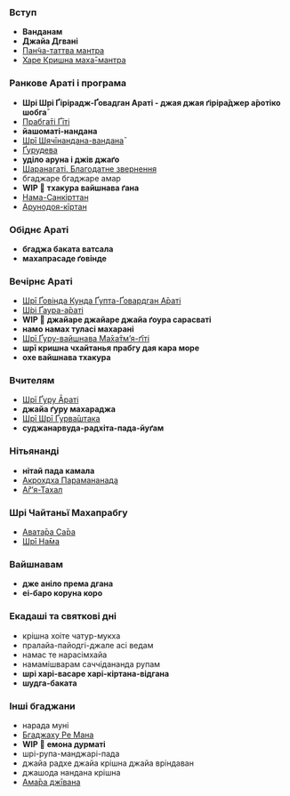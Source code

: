 ### Вступ

 - **Ванданам**
 - **Джайа Дгвані**
 - [Пан̃ча-таттва мантра](songs/pancha-tattva.md)
 - [Харе Кришна маха̄-мантра](songs/hare-krishna.md)

### Ранкове Араті і програма

 - **Шрі Шрі Ґірірадж-Ґовадган Араті - джая джая ґіріра̄джер а̄ротіко шобга̄**
 - [Прабга̄ті Ґīті
](songs/kali-kukkura-kadana-jadi-chhao-he-kaliyuga-pavana-kali-bhaya-nashiana.md)
 - **йашоматі-нандана**
 - [Шрī Шячīнандана-вандана̄](songs/jaya-shiachinandana-sura-muni-vandana-bhava-bhaya-khandana-jayo-he.md)
 - [Ґурудева](songs/gurudeva.md)
 - **уділо аруна і джів джаґо**
 - [Шаранагаті. Благодатне звернення](songs/shri-kryshna-chhaitanya-prabhu-jive-daya-kori.md)
 - бгаджаре бгаджаре амар
 - **WIP 🔴** **тхакура вайшнава ґана**
 - [Нама-Санкірттан](songs/hari-haraye-namah-kryshna-yadavaya-namah.md)
 - [Арунодоя-кīртан](songs/jiv-jago-jiv-jago-gaurachanda-bole.md)

### Обіднє Араті

 - **бгаджа баката ватсала**
 - **махапрасаде ґовінде**

### Вечірнє Араті

 - [Шрī Ґовінда Кунда Ґупта-Ґовардган А̄раті](songs/jaya-jaya-girirajer-arati-vishiala.md)
 - [Ш́рі Ґаура-а̄раті](songs/jaya-jaya-gaurachhander-arotiko-shobha.md)
 - **WIP 🔴** **джайаре джайаре джайа ґоура сарасваті**
 - **намо намах туласі махарані**
 - [Шрī Ґуру-вайшнава Ма̄ха̄тмʼя-ґīті](songs/shri-guru-chharana-padma.md)
 - **шрī кришна чхайтанья прабгу дая кара море**
 - **охе вайшнава тхакура**

### Вчителям

 - [Шрī Ґуру Āраті](songs/jaya-jaya-gurudever-arati-ujjvala.md)
 - **джайа ґуру махараджа**
 - [Шрī Шрī Ґурва̄штака](songs/samsara-davanala-lidha-loka.md)
 - **суджанарвуда-радхіта-пада-йуґам**

### Нітьянанді

 - **нітай пада камала**
 - [Акрохдха Парамананада](songs/akrodha-paramananda.md)
 - [А̄ґʼя-Тахал](songs/nadiya-godrume-nityananda-mahajana.md)

### Шрі Чайтаньї Махапрабгу

 - [Авата̄ра Са̄ра](songs/avatara-sara-gora-avatara.md)
 - [Шрī На̄ма](songs/gay-gora-madhur-svare.md)

### Вайшнавам

 - **дже аніло према дгана**
 - **еі-баро коруна коро**

### Екадаші та святкові дні

 - крішна хоіте чатур-мукха
 - пралайа-пайодгі-джале асі ведам
 - намас те нарасімхайа
 - намамішварам саччідананда рупам
 - **шрі харі-васаре харі-кіртана-відгана**
 - **шудга-баката**

### Інші бгаджани

 - нарада муні
 - [Бгаджаху Ре Мана](songs/bhajahu-re-mana-shri-nanda-nandana.md)
 - **WIP 🔴** **емона дурматі**
 - шрі-рупа-манджарі-пада
 - джайа радхе джайа крішна джайа вріндаван
 - джашода нандана крішна
 - [Ама̄ра джīвана](songs/amara-jivana-sada-pape-rata.md)
